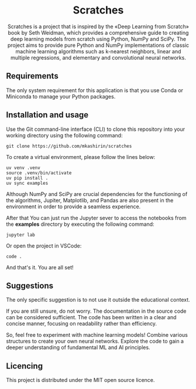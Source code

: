 <h1 align="center">Scratches</h1>

<p align="center">
Scratches is a project that is inspired by the «Deep Learning from Scratch»
book by Seth Weidman, which provides a comprehensive guide to creating deep
learning models from scratch using Python, NumPy and SciPy. The project aims to provide
pure Python and NumPy implementations of classic machine learning algorithms
such as k-nearest neighbors, linear and multiple regressions, and elementary and
convolutional neural networks.
</p>

## Requirements

The only system requirement for this application is that you use Conda or
Miniconda to manage your Python packages.

## Installation and usage

Use the Git command-line interface (CLI) to clone this repository into your
working directory using the following command:
```shell
git clone https://github.com/mkashirin/scratches
```
To create a virtual environment, please follow the lines below:
```shell
uv venv .venv
source .venv/bin/activate
uv pip install .
uv sync examples
```
Although NumPy and SciPy are crucial dependencies for the functioning of the algorithms,
Jupiter, Matplotlib, and Pandas are also present in the environment in order to
provide a seamless experience.

After that You can just run the Jupyter sever to access the notebooks from the
**examples** directory by executing the following command:
```shell
jupyter lab
```
Or open the project in VSCode:
```shell
code .
```
And that's it. You are all set!

## Suggestions

The only specific suggestion is to not use it outside the educational context.

If you are still unsure, do not worry. The documentation in the source code can
be considered sufficient. The code has been written in a clear and concise
manner, focusing on readability rather than efficiency.

So, feel free to experiment with machine learning models! Combine various
structures to create your own neural networks. Explore the code to gain a deeper
understanding of fundamental ML and AI principles.

## Licencing

This project is distributed under the MIT open source licence.
